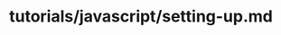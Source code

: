 ---
title: tutorials/javascript/setting-up.md
showAuthorInfo: false
redirect_path: https://kotlinlang.org/docs/setting-up.html
---
